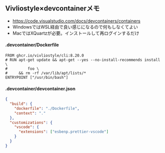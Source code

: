 ## Vivliostyle×devcontainerメモ

- https://code.visualstudio.com/docs/devcontainers/containers
- WindowsではWSL経由で良い感じになるので何もしなくてよい
- MacではXQuartzが必要。インストールして再ログインするだけ

#### .devcontainer/Dockerfile

```
FROM ghcr.io/vivliostyle/cli:8.20.0
# RUN apt-get update && apt-get --yes --no-install-recommends install \
#         foo \
#     && rm -rf /var/lib/apt/lists/*
ENTRYPOINT ["/usr/bin/bash"]
```

#### .devcontainer/devcontainer.json

```json
{
  "build": {
    "dockerfile": "./Dockerfile",
    "context": "."
  },
  "customizations": {
    "vscode": {
      "extensions": ["esbenp.prettier-vscode"]
    }
  }
}
```
